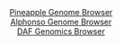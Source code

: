 <div id="Pineapple_Genome_Browser" align="center">
  <a href="https://igv.org/app/?sessionURL=blob:zZJra9swFIb_i6BlA8fX2IkNZbiXtCG90KRu2pRiZFt21Mo6riQ7TUP..7SysS8rNB82BvogHXR5z6NngzoiJAWOIuSajm86DjKQXMJqhuuGkUtcE4miEjNJDCRISQThOUHRBpVYKpxMz_XJpVKNjCyLqqZXY16BKT0T1_gNOF5JM4faOgLGcAYCKxDSOhS4A4tWXW9FMtw0pn7bM32rwApbmDVL4BKshvAqXen70l.ltCIcapLWLVP0PUCq8.iMhVnib_F8Fuc5kXJC1uPiIJ6M41vvJFmcBkeL5OpsngTz_RmtOFatIAd3e.4hK1sn7s9PLhZnt68qg3x0ef.skmGy5x3vn7w2VBB54AycoTccBn5fo6G8IK__U9d60B07H72Nry5Ou2qSTdXxjNAbPsJrfDRi_OKDvrcGYpC32gSUL8UgcmzDswPDd4Pej6kzNGw71HQEUBQ9PBpICZw_6.0PG6TWjfYFSfLSvqtjIBAFESjqhbY9cMLQ9fuDvh2GztbYoFawv4d2lEzDge3GrhukJWVKy1ykkjfSxJybXV6a1duOLJ_O9tzRi1qfyulxPNDzmyeAu.nqFlzQgi3.bJKvKegA75.o2_1Mrn_i3meCmCrbVbiyaceyK5PgupaFW3SxJuM.X9sFzIf3HwLaDU4JosZK79cVvfxpXYcFxVzpQkclzSijaj3XHGGFIsf1tLwoBwbaRiSq7Itt2Ibj219_S.ptH7ffAQ--">Pineapple Genome Browser</a>
</div>
<div id="Alphonso_Genome_Browser" align="center">
  <a href="https://igv.org/app/?sessionURL=blob:zZJfT9swFMW_iyXQJqWJk7RJEwlNgRbWP9DREkqLUOQmTmpw7GC7CaXqd5.HNu1lSPRh0yQ_2FfXvucc_3agxkISzkAIHNPumLYNDCDXvJmhsqL4CpVYgjBHVGIDCJxjgVmKQbgDOZIKxdOxvrlWqpKhZRFVtUrECm5K10QleuUMNdJMeWmdcUrRigukuJDWqUA1t0hRtxq8QlVl6tmu2bEypJCFaLXmTHKrwqxIGv1e8quUFJjxEiflhiryJiDRerTGzMzRl2g.i9IUSznC20F2Eo0G0a3bj5cX3tkynnydx978eEYKhtRG4JPhclJkCxEH_iVf9Go4vJxcXQv5OMvjI7d33H.piMDyxPbtrtvt.oGrgyEswy__k2e9yIG.PSq9qidOj5zzoVzU2a3HppP52OFF1ynecb43AOXpRpMA0rXwQxsaLvSMjuO1fmztrgFhoPMRnIDw_sEASqD0Sbff74DaVpoXIPHz5g0dA3CRYQHCVgChbweB02n7bRgE9t7YgY2gfy_c83ga.NCJHMdLckKVhjlLJKukiRgz6zQ3i9cD07wRd.tiGHnN07Ra3EWrG_dVcdj3xXDwLkV69NsHaqMfUfRPuPuIEFOtDoXtcTaNt_7F8huh6BGNBtcLPI7KU9YbNH.Mp63NHhZNzkWJlO7XFX38SVuNBEFM6UJNJFkRStR2rlPkDQhtx9XQgpRTrikEolh9ggY07A78_BtOd_.w_w4-">Alphonso Genome Browser</a>
</div>


<div id="DAF_Genomics_Browser" align="center">
  <a href="https://igv.org/app/?sessionURL=blob:tZFra9swFIb_i6D95Kvs2LEhDG9Lu9C0G8lc05YSTuzjWJstuZLctA3579OyjsFGGYMOJCFxLu.r8.zIPUrFBCcpoY4_cnyfWEQ1YruErm_xAjpUJK2hVWgRiTVK5CWSdEdqUBryxdxUNlr3KnXdCmp7g1x0rFSOChzobSUG3aBJtakDHTwJDlvllKIzyRpcaPtGcCVcKEtUyvbcHvlmtQVz_IytDi1x1Q2tZgfVlTFhjFVODcYt4xU._MXIf1A2i73JimV2qD_Dx1k1yc5m2WUwza9Po3fX.ccPRR4Vx0u24aAHiZPqiJ58Tq7q4vtUzy_zdhqHT8PbtUQ5Oz8K3h9PH3omUU382B8H43FMI7K3SCvKwUAgZSP91A.tmI4tGob28zUYRWYKUjCS3txaREsov5r0mx3Rj71BRRTeDQdqFhGyQklSO_G82E8SOgrj0EsSf2_tyCDbV2Z5ki.S2KMZpZGzhs7o16w9DNAI_Rl8LZC_dTb7X0GBXPSzfv2FjlSx9k7ZZk6DkM_vPt1fvYDJIi9.qxayA21CP57PUKA1ah1y_YtKsL_dfwM-">DAF Genomics Browser</a>
</div>

